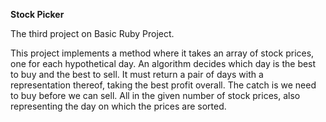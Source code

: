 **Stock Picker**

The third project on Basic Ruby Project.

This project implements a method where it takes an array of stock prices, one for each hypothetical day. An algorithm decides which day is the best to buy and the best to sell. It must return a pair of days with a representation thereof, taking the best profit overall. The catch is we need to buy before we can sell. All in the given number of stock prices, also representing the day on which the prices are sorted.